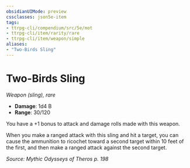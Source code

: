 ```yaml
---
obsidianUIMode: preview
cssclasses: json5e-item
tags:
- ttrpg-cli/compendium/src/5e/mot
- ttrpg-cli/item/rarity/rare
- ttrpg-cli/item/weapon/simple
aliases: 
- "Two-Birds Sling"
---
```

# Two-Birds Sling
*Weapon (sling), rare*  

- **Damage**: 1d4 B
- **Range**: 30/120

You have a +1 bonus to attack and damage rolls made with this weapon.

When you make a ranged attack with this sling and hit a target, you can cause the ammunition to ricochet toward a second target within 10 feet of the first, and then make a ranged attack against the second target.

*Source: Mythic Odysseys of Theros p. 198*